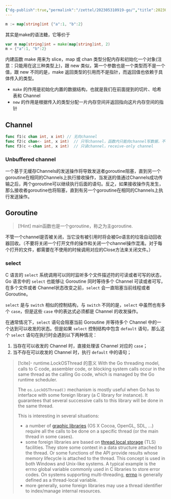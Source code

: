 ```yaml
---
{"dg-publish":true,"permalink":"/zettel/202305310919-go/","title":202305310919,"tags":["go"]}
---
```



```go
m := map[string]int {"a":1, "b":2}
```

其实是make的语法糖，它等价于

```go
var m map[string]int = make(map[string]int, 2)
m = {"a":1, "b":2}
```

内建函数 make 用来为 slice，map 或 chan 类型分配内存和初始化一个对象(注意：只能用在这三种类型上)，跟 new 类似，第一个参数也是一个类型而不是一个值，跟 new 不同的是，make 返回类型的引用而不是指针，而返回值也依赖于具体传入的类型。

- `make` 的作用是初始化内置的数据结构，也就是我们在前面提到的切片、哈希表和 Channel
- `new` 的作用是根据传入的类型分配一片内存空间并返回指向这片内存空间的指针


Channel
---

```go
func f1(c chan int, x int) // 无向channel
func f2(c chan<- int, x int)  // 只写channel，函数内只能向channel写数据，不能读，send-only channel
func f3(c <-chan int, x int)  // 只读channel，receive-only channel
```


### Unbuffered channel

一个基于无缓存Channels的发送操作将导致发送者goroutine阻塞，直到另一个goroutine在相同的Channels上执行接收操作，当发送的值通过Channels成功传输之后，两个goroutine可以继续执行后面的语句。反之，如果接收操作先发生，那么接收者goroutine也将阻塞，直到有另一个goroutine在相同的Channels上执行发送操作。


Goroutine
---

> [!Hint] 
> main函数也是一个goroutine，称之为主goroutine.

不管一个channel是否被关闭，当它没有被引用时将会被Go语言的垃圾自动回收器回收。（不要将关闭一个打开文件的操作和关闭一个channel操作混淆。对于每个打开的文件，都需要在不使用的时候调用对应的Close方法来关闭文件。）


### select

C 语言的 `select` 系统调用可以同时监听多个文件描述符的可读或者可写的状态，Go 语言中的 `select` 也能够让 Goroutine 同时等待多个 Channel 可读或者可写，在多个文件或者 Channel状态改变之前，`select` 会一直阻塞当前线程或者 Goroutine。

`select` 是与 `switch` 相似的控制结构，与 `switch` 不同的是，`select` 中虽然也有多个 `case`，但是这些 `case` 中的表达式必须都是 Channel 的收发操作。

在通常情况下，`select` 语句会阻塞当前 Goroutine 并等待多个 Channel 中的一个达到可以收发的状态。但是如果 `select` 控制结构中包含 `default` 语句，那么这个 `select` 语句在执行时会遇到以下两种情况：

1. 当存在可以收发的 Channel 时，直接处理该 Channel 对应的 `case`；
2. 当不存在可以收发的 Channel 时，执行 `default` 中的语句；


> [!cite]- runtime.LockOSThread 的意义
> With the Go threading model, calls to C code, assembler code, or blocking system calls occur in the same thread as the calling Go code, which is managed by the Go runtime scheduler.
> 
> The `os.LockOSThread()` mechanism is mostly useful when Go has to interface with some foreign library (a C library for instance). It guarantees that several successive calls to this library will be done in the same thread.
> 
> This is interesting in several situations:
> 
> - a number of [graphic libraries](https://code.google.com/p/go-wiki/wiki/LockOSThread) (OS X Cocoa, OpenGL, SDL, ...) require all the calls to be done on a specific thread (or the main thread in some cases).
> - some foreign libraries are based on [thread local storage](http://en.wikipedia.org/wiki/Thread-local_storage) (TLS) facilities. They store some context in a data structure attached to the thread. Or some functions of the API provide results whose memory lifecycle is attached to the thread. This concept is used in both Windows and Unix-like systems. A typical example is the errno global variable commonly used in C libraries to store error codes. On systems supporting multi-threading, [errno](http://linux.die.net/man/3/errno) is generally defined as a thread-local variable.
> - more generally, some foreign libraries may use a thread identifier to index/manage internal resources.

